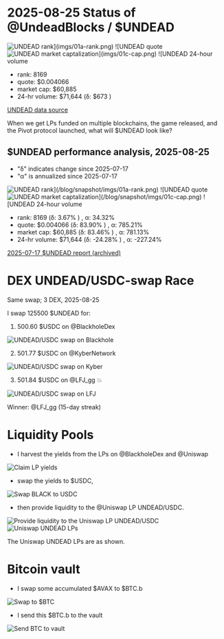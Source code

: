# 2025-08-25 Status of @UndeadBlocks / $UNDEAD 

![$UNDEAD rank](imgs/01a-rank.png) 
![$UNDEAD quote](imgs/01b-quote.png) 
![$UNDEAD market captalization](imgs/01c-cap.png) 
![$UNDEAD 24-hour volume](imgs/01d-vol.png) 

* rank: 8169 
* quote: $0.004066 
* market cap: $60,885 
* 24-hr volume: $71,644 (δ: $673 ) 


[UNDEAD data source](https://www.coingecko.com/en/coins/undead-blocks) 



When we get LPs funded on multiple blockchains, the game released, and the Pivot protocol launched, what will $UNDEAD look like? 

## $UNDEAD performance analysis, 2025-08-25 

* "δ" indicates change since 2025-07-17 
* "α" is annualized since 2025-07-17 

![$UNDEAD rank](/blog/snapshot/imgs/01a-rank.png) 
![$UNDEAD quote](/blog/snapshot/imgs/01b-quote.png) 
![$UNDEAD market captalization](/blog/snapshot/imgs/01c-cap.png) 
![$UNDEAD 24-hour volume](/blog/snapshot/imgs/01d-vol.png) 

* rank: 8169 (δ: 3.67% ) , α: 34.32% 
* quote: $0.004066 (δ: 83.90% ) , α: 785.21% 
* market cap: $60,885 (δ: 83.46% ) , α: 781.13% 
* 24-hr volume: $71,644 (δ: -24.28% ) , α: -227.24% 

[2025-07-17 $UNDEAD report (archived)](https://github.com/pivoteur/biz/tree/main/blog/snapshot) 
# DEX UNDEAD/USDC-swap Race 

Same swap; 3 DEX, 2025-08-25 

I swap 125500 $UNDEAD for: 

1. 500.60 $USDC on @BlackholeDex 

![UNDEAD/USDC swap on Blackhole](imgs/02a-blackhole.png) 

2. 501.77 $USDC on @KyberNetwork 

![UNDEAD/USDC swap on Kyber](imgs/02b-kyber.png) 

3. 501.84 $USDC on @LFJ_gg 💥 

![UNDEAD/USDC swap on LFJ](imgs/02c-lfj.png) 

Winner: @LFJ_gg (15-day streak) 

# Liquidity Pools 

* I harvest the yields from the LPs on @BlackholeDex and @Uniswap 

![Claim LP yields](imgs/03a-claim.png) 

* swap the yields to $USDC, 

![Swap BLACK to USDC](imgs/03b-swap.png) 

* then provide liquidity to the @Uniswap LP UNDEAD/USDC. 

![Provide liquidity to the Uniswap LP UNDEAD/USDC](imgs/03c-provide.png) 
![Uniswap UNDEAD LPs](imgs/03d-lps.png) 

The Uniswap UNDEAD LPs are as shown. 

# Bitcoin vault 

* I swap some accumulated $AVAX to $BTC.b 

![Swap to $BTC](imgs/04a-swap.png) 

* I send this $BTC.b to the vault 

![Send BTC to vault](imgs/04b-xfer.png) 

